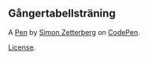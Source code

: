 Gångertabellsträning
--------------------


A [Pen](https://codepen.io/Simon-Zetterberg/pen/ogvxBve) by [Simon Zetterberg](https://codepen.io/Simon-Zetterberg) on [CodePen](https://codepen.io).

[License](https://codepen.io/license/pen/ogvxBve).